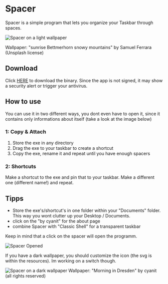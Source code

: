 # Spacer
Spacer is a simple program that lets you organize your Taskbar through spaces.

![Spacer on a light wallpaper](https://imgur.com/download/izsPYnu)

Wallpaper: "sunrise Bettmerhorn snowy mountains" by Samuel Ferrara (Unsplash license)

## Download
Click [HERE](http://bit.ly/spacer-v1x-download) to download the binary.
Since the app is not signed, it may show a security alert or trigger your antivirus.

## How to use
You can use it in two different ways, you dont even have to open it, since it contains only informations about itself (take a look at the image below)

### 1: Copy & Attach
1. Store the exe in any directory
2. Drag the exe to your taskbar to create a shortcut
3. Copy the exe, rename it and repeat until you have enough spacers

### 2: Shortcuts
Make a shortcut to the exe and pin that to your taskbar.
Make a different one (different name!) and repeat.

## Tipps
- Store the exe's/shortcut's in one folder within your "Documents" folder. This way you wont clutter up your Desktop / Documents.
- click on the "by cyanit" for the about page
- combine Spacer with "Classic Shell" for a transparent taskbar

Keep in mind that a click on the spacer will open the programm.

![Spacer Opened](https://imgur.com/download/GAGO0He)

If you have a dark wallpaper, you should customize the icon (the svg is within the resources). Im working on a switch though.

![Spacer on a dark wallpaper](https://imgur.com/download/FGwvrpb)
Wallpaper: "Morning in Dresden" by cyanit (all rights reserved)
